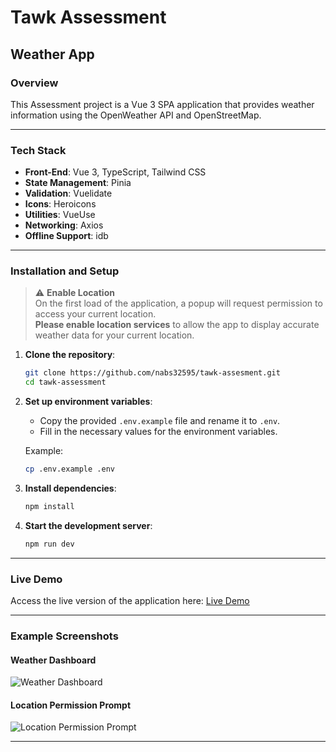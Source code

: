 # **Tawk Assessment**

## **Weather App**

### **Overview**

This Assessment project is a Vue 3 SPA application that provides weather information using the OpenWeather API and OpenStreetMap.

---

### **Tech Stack**

- **Front-End**: Vue 3, TypeScript, Tailwind CSS
- **State Management**: Pinia
- **Validation**: Vuelidate
- **Icons**: Heroicons
- **Utilities**: VueUse
- **Networking**: Axios
- **Offline Support**: idb

---

### **Installation and Setup**

> ⚠️ **Enable Location**  
> On the first load of the application, a popup will request permission to access your current location.  
> **Please enable location services** to allow the app to display accurate weather data for your current location.

1. **Clone the repository**:
    ```sh
    git clone https://github.com/nabs32595/tawk-assesment.git
    cd tawk-assessment
    ```

2. **Set up environment variables**:
    - Copy the provided `.env.example` file and rename it to `.env`.
    - Fill in the necessary values for the environment variables.

   Example:
    ```sh
    cp .env.example .env
    ```

3. **Install dependencies**:
    ```sh
    npm install
    ```

4. **Start the development server**:
    ```sh
    npm run dev
    ```

---

### **Live Demo**

Access the live version of the application here: [Live Demo](https://nabilweather.netlify.app/)

---

### **Example Screenshots**

#### **Weather Dashboard**
![Weather Dashboard](https://via.placeholder.com/800x400?text=Weather+Dashboard)

#### **Location Permission Prompt**
![Location Permission Prompt](https://via.placeholder.com/800x400?text=Location+Permission+Prompt)

---
